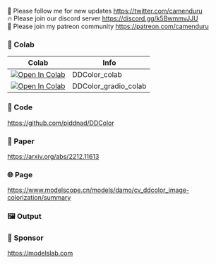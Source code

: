 🐣 Please follow me for new updates https://twitter.com/camenduru <br />
🔥 Please join our discord server https://discord.gg/k5BwmmvJJU <br />
🥳 Please join my patreon community https://patreon.com/camenduru <br />

### 🦒 Colab

| Colab | Info
| --- | --- |
[![Open In Colab](https://colab.research.google.com/assets/colab-badge.svg)](https://colab.research.google.com/github/camenduru/DDColor-colab/blob/main/DDColor_colab.ipynb) | DDColor_colab
[![Open In Colab](https://colab.research.google.com/assets/colab-badge.svg)](https://colab.research.google.com/github/camenduru/DDColor-colab/blob/main/DDColor_gradio_colab.ipynb) | DDColor_gradio_colab

### 🧬 Code
https://github.com/piddnad/DDColor

### 📄 Paper
https://arxiv.org/abs/2212.11613

### 🌐 Page
https://www.modelscope.cn/models/damo/cv_ddcolor_image-colorization/summary

### 🖼 Output


### 🏢 Sponsor
https://modelslab.com
